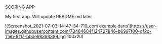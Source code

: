 SCORING APP

My first app. Will update README.md later


![Screenshot_2021-07-03-14-47-34-710_com example darts](https://user-images.githubusercontent.com/73464604/124727846-b6997f00-df2c-11eb-8f17-bb3e98398389.jpg 100x20)



